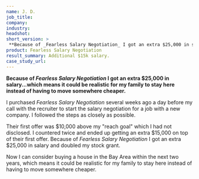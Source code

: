 ```yaml
---
name: J. D.
job_title: 
company: 
industry: 
headshot: 
short_version: >
 **Because of _Fearless Salary Negotiation_ I got an extra $25,000 in salary...which means it could be realistic for my family to stay here instead of having to move somewhere cheaper.**
product: Fearless Salary Negotiation
result_summary: Additional $15k salary.
case_study_url: 
---
```


**Because of _Fearless Salary Negotiation_ I got an extra $25,000 in salary...which means it could be realistic for my family to stay here instead of having to move somewhere cheaper.**

I purchased _Fearless Salary Negotiation_ several weeks ago a day before my call with the recruiter to start the salary negotiation for a job with a new company. I followed the steps as closely as possible.

Their first offer was $10,000 above my "reach goal" which I had not disclosed. I countered twice and ended up getting an extra $15,000 on top of their first offer. Because of _Fearless Salary Negotiation_ I got an extra $25,000 in salary and doubled my stock grant.

Now I can consider buying a house in the Bay Area within the next two years, which means it could be realistic for my family to stay here instead of having to move somewhere cheaper.